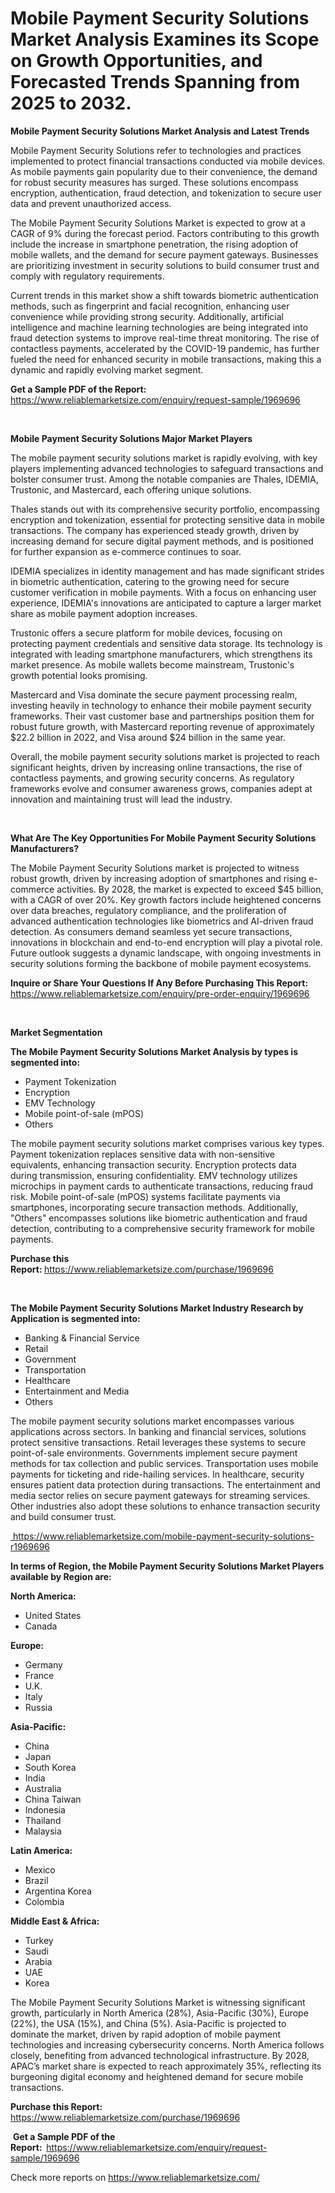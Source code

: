 <p><h1>Mobile Payment Security Solutions Market Analysis Examines its Scope on Growth Opportunities, and Forecasted Trends Spanning from 2025 to 2032.</h1></p><p><strong>Mobile Payment Security Solutions Market Analysis and Latest Trends</strong></p>
<p><p>Mobile Payment Security Solutions refer to technologies and practices implemented to protect financial transactions conducted via mobile devices. As mobile payments gain popularity due to their convenience, the demand for robust security measures has surged. These solutions encompass encryption, authentication, fraud detection, and tokenization to secure user data and prevent unauthorized access.</p><p>The Mobile Payment Security Solutions Market is expected to grow at a CAGR of 9% during the forecast period. Factors contributing to this growth include the increase in smartphone penetration, the rising adoption of mobile wallets, and the demand for secure payment gateways. Businesses are prioritizing investment in security solutions to build consumer trust and comply with regulatory requirements.</p><p>Current trends in this market show a shift towards biometric authentication methods, such as fingerprint and facial recognition, enhancing user convenience while providing strong security. Additionally, artificial intelligence and machine learning technologies are being integrated into fraud detection systems to improve real-time threat monitoring. The rise of contactless payments, accelerated by the COVID-19 pandemic, has further fueled the need for enhanced security in mobile transactions, making this a dynamic and rapidly evolving market segment.</p></p>
<p><strong>Get a Sample PDF of the Report:&nbsp;</strong> <a href="https://www.reliablemarketsize.com/enquiry/request-sample/1969696?utm_campaign=1197&utm_medium=2&utm_source=Github&utm_content=ia&utm_term=10032025&utm_id=mobile-payment-security-solutions">https://www.reliablemarketsize.com/enquiry/request-sample/1969696</a></p>
<p>&nbsp;</p>
<p><strong>Mobile Payment Security Solutions Major Market Players</strong></p>
<p><p>The mobile payment security solutions market is rapidly evolving, with key players implementing advanced technologies to safeguard transactions and bolster consumer trust. Among the notable companies are Thales, IDEMIA, Trustonic, and Mastercard, each offering unique solutions.</p><p>Thales stands out with its comprehensive security portfolio, encompassing encryption and tokenization, essential for protecting sensitive data in mobile transactions. The company has experienced steady growth, driven by increasing demand for secure digital payment methods, and is positioned for further expansion as e-commerce continues to soar.</p><p>IDEMIA specializes in identity management and has made significant strides in biometric authentication, catering to the growing need for secure customer verification in mobile payments. With a focus on enhancing user experience, IDEMIA's innovations are anticipated to capture a larger market share as mobile payment adoption increases.</p><p>Trustonic offers a secure platform for mobile devices, focusing on protecting payment credentials and sensitive data storage. Its technology is integrated with leading smartphone manufacturers, which strengthens its market presence. As mobile wallets become mainstream, Trustonic's growth potential looks promising.</p><p>Mastercard and Visa dominate the secure payment processing realm, investing heavily in technology to enhance their mobile payment security frameworks. Their vast customer base and partnerships position them for robust future growth, with Mastercard reporting revenue of approximately $22.2 billion in 2022, and Visa around $24 billion in the same year.</p><p>Overall, the mobile payment security solutions market is projected to reach significant heights, driven by increasing online transactions, the rise of contactless payments, and growing security concerns. As regulatory frameworks evolve and consumer awareness grows, companies adept at innovation and maintaining trust will lead the industry.</p></p>
<p>&nbsp;</p>
<p><strong>What Are The Key Opportunities For Mobile Payment Security Solutions Manufacturers?</strong></p>
<p><p>The Mobile Payment Security Solutions market is projected to witness robust growth, driven by increasing adoption of smartphones and rising e-commerce activities. By 2028, the market is expected to exceed $45 billion, with a CAGR of over 20%. Key growth factors include heightened concerns over data breaches, regulatory compliance, and the proliferation of advanced authentication technologies like biometrics and AI-driven fraud detection. As consumers demand seamless yet secure transactions, innovations in blockchain and end-to-end encryption will play a pivotal role. Future outlook suggests a dynamic landscape, with ongoing investments in security solutions forming the backbone of mobile payment ecosystems.</p></p>
<p><strong>Inquire or Share Your Questions If Any Before Purchasing This Report:</strong> <a href="https://www.reliablemarketsize.com/enquiry/pre-order-enquiry/1969696?utm_campaign=1197&utm_medium=2&utm_source=Github&utm_content=ia&utm_term=10032025&utm_id=mobile-payment-security-solutions">https://www.reliablemarketsize.com/enquiry/pre-order-enquiry/1969696</a></p>
<p>&nbsp;</p>
<p><strong>Market Segmentation</strong></p>
<p><strong>The Mobile Payment Security Solutions Market Analysis by types is segmented into:</strong></p>
<p><ul><li>Payment Tokenization</li><li>Encryption</li><li>EMV Technology</li><li>Mobile point-of-sale (mPOS)</li><li>Others</li></ul></p>
<p><p>The mobile payment security solutions market comprises various key types. Payment tokenization replaces sensitive data with non-sensitive equivalents, enhancing transaction security. Encryption protects data during transmission, ensuring confidentiality. EMV technology utilizes microchips in payment cards to authenticate transactions, reducing fraud risk. Mobile point-of-sale (mPOS) systems facilitate payments via smartphones, incorporating secure transaction methods. Additionally, "Others" encompasses solutions like biometric authentication and fraud detection, contributing to a comprehensive security framework for mobile payments.</p></p>
<p><strong>Purchase this Report:&nbsp;</strong><a href="https://www.reliablemarketsize.com/purchase/1969696?utm_campaign=1197&utm_medium=2&utm_source=Github&utm_content=ia&utm_term=10032025&utm_id=mobile-payment-security-solutions">https://www.reliablemarketsize.com/purchase/1969696</a></p>
<p>&nbsp;</p>
<p><strong>The Mobile Payment Security Solutions Market Industry Research by Application is segmented into:</strong></p>
<p><ul><li>Banking & Financial Service</li><li>Retail</li><li>Government</li><li>Transportation</li><li>Healthcare</li><li>Entertainment and Media</li><li>Others</li></ul></p>
<p><p>The mobile payment security solutions market encompasses various applications across sectors. In banking and financial services, solutions protect sensitive transactions. Retail leverages these systems to secure point-of-sale environments. Governments implement secure payment methods for tax collection and public services. Transportation uses mobile payments for ticketing and ride-hailing services. In healthcare, security ensures patient data protection during transactions. The entertainment and media sector relies on secure payment gateways for streaming services. Other industries also adopt these solutions to enhance transaction security and build consumer trust.</p></p>
<p><a href="https://www.reliablemarketsize.com/mobile-payment-security-solutions-r1969696?utm_campaign=1197&utm_medium=2&utm_source=Github&utm_content=ia&utm_term=10032025&utm_id=mobile-payment-security-solutions">&nbsp;https://www.reliablemarketsize.com/mobile-payment-security-solutions-r1969696</a></p>
<p><strong>In terms of Region, the Mobile Payment Security Solutions Market Players available by Region are:</strong></p>
<p>
    <p> <strong> North America: </strong>
        <ul>
            <li>United States</li>
            <li>Canada</li>
        </ul>
        </p> 
    <p> <strong> Europe: </strong>
        <ul>
            <li>Germany</li>
            <li>France</li>
            <li>U.K.</li>
            <li>Italy</li>
            <li>Russia</li>
        </ul>
        </p> 
    <p> <strong> Asia-Pacific: </strong>
        <ul>
            <li>China</li>
            <li>Japan</li>
            <li>South Korea</li>
            <li>India</li>
            <li>Australia</li>
            <li>China Taiwan</li>
            <li>Indonesia</li>
            <li>Thailand</li>
            <li>Malaysia</li>
        </ul>
        </p> 
    <p> <strong> Latin America: </strong>
        <ul>
            <li>Mexico</li>
            <li>Brazil</li>
            <li>Argentina Korea</li>
            <li>Colombia</li>
        </ul>
        </p> 
    <p> <strong> Middle East & Africa: </strong>
        <ul>
            <li>Turkey</li>
            <li>Saudi</li>
            <li>Arabia</li>
            <li>UAE</li>
            <li>Korea</li>
        </ul>
    </p>
    </p>
<p><p>The Mobile Payment Security Solutions Market is witnessing significant growth, particularly in North America (28%), Asia-Pacific (30%), Europe (22%), the USA (15%), and China (5%). Asia-Pacific is projected to dominate the market, driven by rapid adoption of mobile payment technologies and increasing cybersecurity concerns. North America follows closely, benefiting from advanced technological infrastructure. By 2028, APAC’s market share is expected to reach approximately 35%, reflecting its burgeoning digital economy and heightened demand for secure mobile transactions.</p></p>
<p><strong>Purchase this Report: </strong><a href="https://www.reliablemarketsize.com/purchase/1969696?utm_campaign=1197&utm_medium=2&utm_source=Github&utm_content=ia&utm_term=10032025&utm_id=mobile-payment-security-solutions">https://www.reliablemarketsize.com/purchase/1969696</a></p>
<p>&nbsp;<strong>Get a Sample PDF of the Report:&nbsp;&nbsp;</strong><a href="https://www.reliablemarketsize.com/enquiry/request-sample/1969696?utm_campaign=1197&utm_medium=2&utm_source=Github&utm_content=ia&utm_term=10032025&utm_id=mobile-payment-security-solutions">https://www.reliablemarketsize.com/enquiry/request-sample/1969696</a></p>
<p><strong></strong></p>
<p>Check more reports on <a href="https://www.reliablemarketsize.com/?utm_campaign=1197&utm_medium=2&utm_source=Github&utm_content=ia&utm_term=10032025&utm_id=mobile-payment-security-solutions">https://www.reliablemarketsize.com/</a></p>